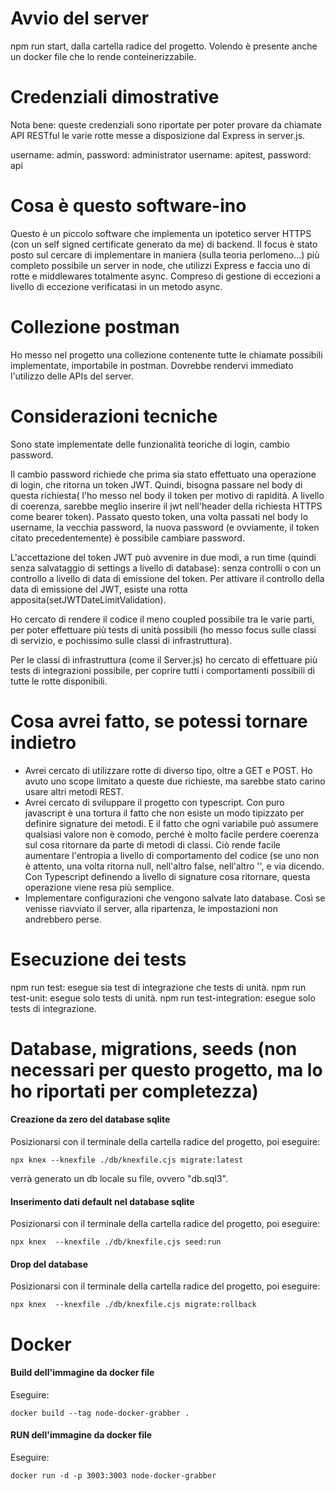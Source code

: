 # Avvio del server

npm run start, dalla cartella radice del progetto. Volendo è presente anche un docker file che lo rende conteinerizzabile.

# Credenziali dimostrative
Nota bene: queste credenziali sono riportate per poter provare da chiamate API RESTful le varie rotte messe a 
disposizione dal Express in server.js.

username: admin, password: administrator
username: apitest, password: api

# Cosa è questo software-ino
Questo è un piccolo software che implementa un ipotetico server HTTPS (con un self signed certificate generato da me) di backend.
Il focus è stato posto sul cercare di implementare in maniera (sulla teoria perlomeno...) più completo possibile un server in node, che utilizzi Express e faccia uno di rotte e middlewares totalmente async.
Compreso di gestione di eccezioni a livello di eccezione verificatasi in un metodo async.

# Collezione postman
Ho messo nel progetto una collezione contenente tutte le chiamate possibili implementate, importabile in postman. Dovrebbe rendervi immediato l'utilizzo delle APIs del server.

# Considerazioni tecniche
Sono state implementate delle funzionalità teoriche di login, cambio password.

Il cambio password richiede che prima sia stato effettuato una operazione di login, che ritorna un token JWT.
Quindi, bisogna passare nel body di questa richiesta( l'ho messo nel body il token per motivo di rapidità. A livello di coerenza, sarebbe meglio inserire il jwt nell'header della richiesta HTTPS come bearer token).
Passato questo token, una volta passati nel body lo username, la vecchia password, la nuova password (e ovviamente, il token citato precedentemente) è possibile cambiare password.

L'accettazione del token JWT può avvenire in due modi, a run time (quindi senza salvataggio di settings a livello di database): senza controlli o con un controllo a livello di data di emissione del token.
Per attivare il controllo della data di emissione del JWT, esiste una rotta apposita(setJWTDateLimitValidation).

Ho cercato di rendere il codice il meno coupled possibile tra le varie parti, per poter effettuare più tests di unità possibili (ho messo focus sulle classi di servizio, e pochissimo sulle classi di infrastruttura).

Per le classi di infrastruttura (come il Server.js) ho cercato di effettuare più tests di integrazioni possibile, per coprire tutti i comportamenti possibili di tutte le rotte disponibili.

# Cosa avrei fatto, se potessi tornare indietro
- Avrei cercato di utilizzare rotte di diverso tipo, oltre a GET e POST. Ho avuto uno scope limitato a queste due richieste, ma sarebbe stato carino usare altri metodi REST.
- Avrei cercato di sviluppare il progetto con typescript. Con puro javascript è una tortura il fatto che non esiste un modo tipizzato per definire signature dei metodi. E il fatto che ogni variabile può assumere qualsiasi valore non è comodo, perché è molto facile perdere coerenza sul cosa ritornare da parte di metodi di classi. Ciò rende facile aumentare l'entropia a livello di comportamento del codice (se uno non è attento, una volta ritorna null, nell'altro false, nell'altro '', e via dicendo. Con Typescript definendo a livello di signature cosa ritornare, questa operazione viene resa più semplice.
- Implementare configurazioni che vengono salvate lato database. Così se venisse riavviato il server, alla ripartenza, le impostazioni non andrebbero perse.

# Esecuzione dei tests
npm run test: esegue sia test di integrazione che tests di unità.
npm run test-unit: esegue solo tests di unità.
npm run test-integration: esegue solo tests di integrazione.







# Database, migrations, seeds (non necessari per questo progetto, ma lo ho riportati per completezza)

#### Creazione da zero del database sqlite
Posizionarsi con il terminale della cartella radice del progetto, poi eseguire:
```
npx knex --knexfile ./db/knexfile.cjs migrate:latest
```
verrà generato un db locale su file, ovvero "db.sql3".
#### Inserimento dati default nel database sqlite
Posizionarsi con il terminale della cartella radice del progetto, poi eseguire:
```
npx knex  --knexfile ./db/knexfile.cjs seed:run
```
#### Drop del database
Posizionarsi con il terminale della cartella radice del progetto, poi eseguire:
```
npx knex  --knexfile ./db/knexfile.cjs migrate:rollback
```


# Docker

#### Build dell'immagine da docker file
Eseguire:
```
docker build --tag node-docker-grabber .
```

#### RUN dell'immagine da docker file
Eseguire:
```
docker run -d -p 3003:3003 node-docker-grabber
```
